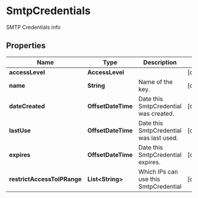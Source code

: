 

# SmtpCredentials

SMTP Credentials info

## Properties

Name | Type | Description | Notes
------------ | ------------- | ------------- | -------------
**accessLevel** | **AccessLevel** |  |  [optional]
**name** | **String** | Name of the key. |  [optional]
**dateCreated** | **OffsetDateTime** | Date this SmtpCredential was created. |  [optional]
**lastUse** | **OffsetDateTime** | Date this SmtpCredential was last used. |  [optional]
**expires** | **OffsetDateTime** | Date this SmtpCredential expires. |  [optional]
**restrictAccessToIPRange** | **List&lt;String&gt;** | Which IPs can use this SmtpCredential |  [optional]



